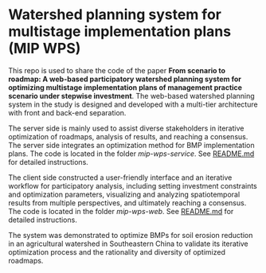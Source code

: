 # Watershed planning system for multistage implementation plans (MIP WPS)

This repo is used to share the code of the paper **From scenario to roadmap: A web-based participatory watershed planning system for optimizing multistage implementation plans of management practice scenario under stepwise investment**. The web-based watershed planning system in the study is designed and developed with a multi-tier architecture with front and back-end separation. 

The server side is mainly used to assist diverse stakeholders in iterative optimization of roadmaps, analysis of results, and reaching a consensus. The server side integrates an optimization method for BMP implementation plans. The code is located in the folder *mip-wps-service*. See [README.md](https://github.com/lreis2415/WatershedPlanningSystem/blob/main/mip-wps-service/README.md) for detailed instructions.

The client side constructed a user-friendly interface and an iterative workflow for participatory analysis, including setting investment constraints and optimization parameters, visualizing and analyzing spatiotemporal results from multiple perspectives, and ultimately reaching a consensus. The code is located in the folder *mip-wps-web*. See [README.md](https://github.com/lreis2415/WatershedPlanningSystem/blob/main/mip-wps-web/README.md) for detailed instructions.

The system was demonstrated to optimize BMPs for soil erosion reduction in an agricultural watershed in Southeastern China to validate its iterative optimization process and the rationality and diversity of optimized roadmaps.
